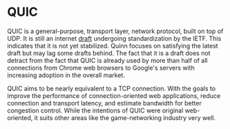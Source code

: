 # QUIC

QUIC is a general-purpose, transport layer, network protocol, built on top of UDP.
It is still an internet [draft][draft] undergoing standardization by the IETF.
This indicates that it is not yet stabilized. 
Quinn focuses on satisfying the latest draft but may lag some drafts behind. 
The fact that it is a draft does not detract from the fact that QUIC is already used by more than half of 
all connections from Chrome web browsers to Google's servers with increasing adoption in the overall market. 

QUIC aims to be nearly equivalent to a TCP connection. With the goals to improve the performance of connection-oriented web applications, 
reduce connection and transport latency, and estimate bandwidth for better congestion control. 
While the intentions of QUIC were original web-oriented, it suits other areas like the game-networking industry very well.   

[draft]: https://datatracker.ietf.org/doc/draft-ietf-quic-transport/